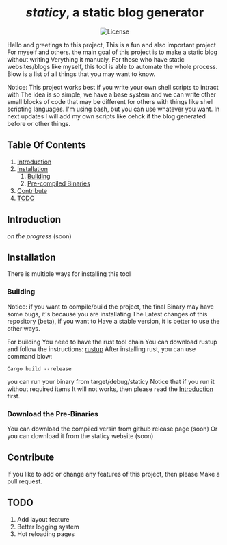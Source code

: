<h1 align="center"><i>staticy</i>, a static blog generator </br>
</h1>

<p align="center">
  <img src="https://img.shields.io/badge/License-MIT-blue.svg" alt="License" />
</p>

Hello and greetings to this project, This is a fun and also important project
For myself and others. the main goal of this project is to make a static blog
without writing Verything it manualy, For those who have static websites/blogs
like myself, this tool is able to automate the whole process. Blow is a list of 
all things that you may want to know.

Notice: This project works best if you write your own shell scripts to intract with
The idea is so simple, we have a base system and we can write other small blocks of
code that may be different for others with things like shell scripting languages.
I'm using bash, but you can use whatever you want. In next updates I will add my own
scripts like cehck if the blog generated before or other things.

## Table Of Contents
1. [Introduction](#introduction)
3. [Installation](#installation)
   1. [Building](#building)
   2. [Pre-compiled Binaries](#download-the-pre-binaries)
5. [Contribute](#contribute)
6. [TODO](#todo)

## Introduction
_on the progress_ (soon)

## Installation
There is multiple ways for installing this tool

### Building
Notice: if you want to compile/build the project, the final
Binary may have some bugs, it's because you are installating
The Latest changes of this repository (beta), if you want to
Have a stable version, it is better to use the other ways.

For building You need to have the rust tool chain
You can download rustup and follow the instructions: [rustup](https://rustup.rs)
After installing rust, you can use command blow:
```
Cargo build --release
```
you can run your binary from target/debug/staticy
Notice that if you run it without required items
It will not works, then please read the [Introduction](#introductio) first.

### Download the Pre-Binaries
You can download the compiled versin from github release page (soon)
Or you can download it from the staticy website (soon)

## Contribute
If you like to add or change any features of this project, then please
Make a pull request.

## TODO
1. Add layout feature
2. Better logging system
3. Hot reloading pages
